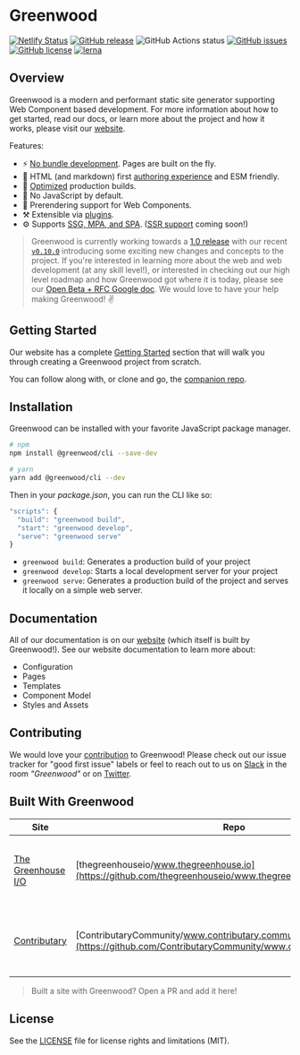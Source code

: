 # Greenwood
[![Netlify Status](https://api.netlify.com/api/v1/badges/6758148c-5c38-44d8-b908-ca0a1dad0f7c/deploy-status)](https://app.netlify.com/sites/elastic-blackwell-3aef44/deploys)
[![GitHub release](https://img.shields.io/github/tag/ProjectEvergreen/greenwood.svg)](https://github.com/ProjectEvergreen/greenwood/tags)
![GitHub Actions status](https://github.com/ProjectEvergreen/greenwood/workflows/Master%20Integration/badge.svg)
[![GitHub issues](https://img.shields.io/github/issues-pr-raw/ProjectEvergreen/greenwood.svg)](https://github.com/ProjectEvergreen/greenwood/issues)
[![GitHub license](https://img.shields.io/badge/license-MIT-blue.svg)](https://raw.githubusercontent.com/ProjectEvergreen/greenwood/master/LICENSE.md)
[![lerna](https://img.shields.io/badge/maintained%20with-lerna-cc00ff.svg)](https://lerna.js.org/)

## Overview
Greenwood is a modern and performant static site generator supporting Web Component based development.  For more information about how to get started, read our docs, or learn more about the project and how it works, please visit our [website](https://www.greenwoodjs.io/).

Features:
- ⚡ [No bundle development](https://www.greenwoodjs.io/about/how-it-works/). Pages are built on the fly.
- 📝 HTML (and markdown) first [authoring experience](https://www.greenwoodjs.io/docs/layouts/) and ESM friendly.
- 🎁 [Optimized](https://www.greenwoodjs.io/docs/configuration/#optimization) production builds.
- 🚫 No JavaScript by default.
- 📖 Prerendering support for Web Components.
- ⚒️ Extensible via [plugins](https://www.greenwoodjs.io/plugins/).
- ⚙️ Supports [SSG, MPA, and SPA](https://www.greenwoodjs.io/docs/configuration/#mode). ([SSR support](https://github.com/ProjectEvergreen/greenwood/discussions/576) coming soon!)

> Greenwood is currently working towards a [1.0 release](https://github.com/ProjectEvergreen/greenwood/milestone/3) with our recent [`v0.10.0`](https://github.com/ProjectEvergreen/greenwood/releases/tag/v0.10.0) introducing some exciting new changes and concepts  to the project.  If you're interested in learning more about the web and web development (at any skill level!), or interested in checking out our high level roadmap and how Greenwood got where it is today, please see our [Open Beta + RFC Google doc](https://docs.google.com/document/d/1MwDkszKvq81QgIYa8utJgyUgSpLZQx9eKCWjIikvfHU/).  We would love to have your help making Greenwood! ✌️

## Getting Started
Our website has a complete [Getting Started](http://www.greenwoodjs.io/getting-started) section that will walk you through creating a Greenwood project from scratch.

You can follow along with, or clone and go, the [companion repo](https://github.com/ProjectEvergreen/greenwood-getting-started).

## Installation
Greenwood can be installed with your favorite JavaScript package manager.
```bash
# npm
npm install @greenwood/cli --save-dev

# yarn
yarn add @greenwood/cli --dev
```

Then in your _package.json_, you can run the CLI like so:
```javascript
"scripts": {
  "build": "greenwood build",
  "start": "greenwood develop",
  "serve": "greenwood serve"
}
```

- `greenwood build`: Generates a production build of your project
- `greenwood develop`: Starts a local development server for your project
- `greenwood serve`: Generates a production build of the project and serves it locally on a simple web server.

## Documentation
All of our documentation is on our [website](https://www.greenwoodjs.io/) (which itself is built by Greenwood!).  See our website documentation to learn more about:
- Configuration
- Pages
- Templates
- Component Model
- Styles and Assets

## Contributing
We would love your [contribution](.github/CONTRIBUTING.md) to Greenwood!  Please check out our issue tracker for "good first issue" labels or feel to reach out to us on [Slack](https://join.slack.com/t/thegreenhouseio/shared_invite/enQtMzcyMzE2Mjk1MjgwLTU5YmM1MDJiMTg0ODk4MjA4NzUwNWFmZmMxNDY5MTcwM2I0MjYxN2VhOTEwNDU2YWQwOWQzZmY1YzY4MWRlOGI) in the room _"Greenwood"_ or on [Twitter](https://twitter.com/PrjEvergreen).

## Built With Greenwood
| Site  | Repo  | Project Details  | 
|---|---|---|
| [The Greenhouse I/O](https://www.thegreenhouse.io/)  | [thegreenhouseio/www.thegreenhouse.io](https://github.com/thegreenhouseio/www.thegreenhouse.io)  | Personal portfolio / blog website for @thescientist13 (Greenwood maintainer). |
| [Contributary](https://www.contributary.community/)  | [ContributaryCommunity/www.contributary.community](https://github.com/ContributaryCommunity/www.contributary.community)  | A website (SPA) for browsing open source projects that are looking for contributions. |

> Built a site with Greenwood?  Open a PR and add it here!

## License
See the [LICENSE](LICENSE.md) file for license rights and limitations (MIT).